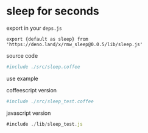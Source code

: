 # sleep for seconds

export in your `deps.js`

```
export {default as sleep} from 'https://deno.land/x/rmw_sleep@0.0.5/lib/sleep.js'
```

source code

```coffee
#include ./src/sleep.coffee
```

use example

coffeescript version

```coffee
#include ./src/sleep_test.coffee
```


javascript version

```javascript
#include ./lib/sleep_test.js
```
